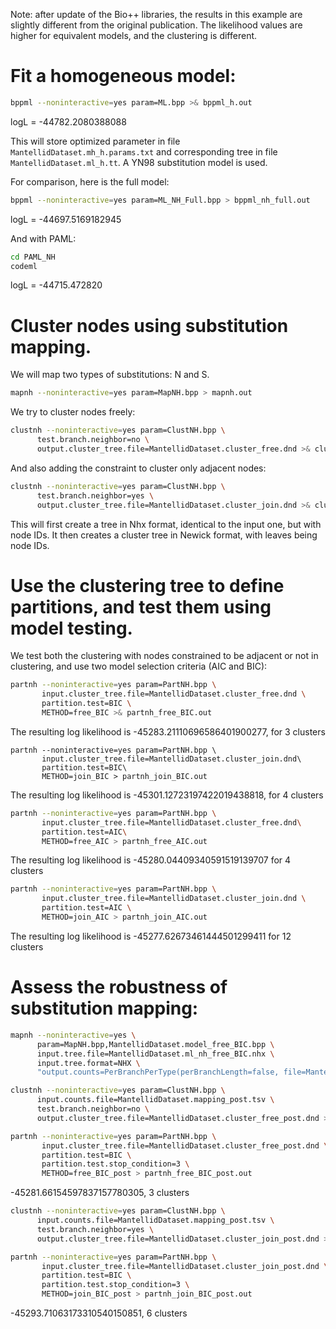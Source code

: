 Note: after update of the Bio++ libraries, the results in this example are slightly different from the original publication.
The likelihood values are higher for equivalent models, and the clustering is different.

# Fit a homogeneous model:

```bash     
bppml --noninteractive=yes param=ML.bpp >& bppml_h.out
```
logL = -44782.2080388088

This will store optimized parameter in file `MantellidDataset.mh_h.params.txt`
and corresponding tree in file              `MantellidDataset.ml_h.tt`.
A YN98 substitution model is used.

For comparison, here is the full model:

```bash
bppml --noninteractive=yes param=ML_NH_Full.bpp > bppml_nh_full.out
```

logL = -44697.5169182945

And with PAML:
```bash
cd PAML_NH
codeml
```
logL = -44715.472820


# Cluster nodes using substitution mapping.

We will map two types of substitutions: N and S.

```bash
mapnh --noninteractive=yes param=MapNH.bpp > mapnh.out 
```

We try to cluster nodes freely:

```bash
clustnh --noninteractive=yes param=ClustNH.bpp \
      test.branch.neighbor=no \
      output.cluster_tree.file=MantellidDataset.cluster_free.dnd >& clustnh_free.out
```

And also adding the constraint to cluster only adjacent nodes:

```bash
clustnh --noninteractive=yes param=ClustNH.bpp \
      test.branch.neighbor=yes \
      output.cluster_tree.file=MantellidDataset.cluster_join.dnd >& clustnh_join.out
```

This will first create a tree in Nhx format, identical to the input one, but with
node IDs. It then creates a cluster tree in Newick format, with leaves being node IDs.

# Use the clustering tree to define partitions, and test them using model testing.

We test both the clustering with nodes constrained to be adjacent or not in clustering,
and use two model selection criteria (AIC and BIC):

```bash
partnh --noninteractive=yes param=PartNH.bpp \
       input.cluster_tree.file=MantellidDataset.cluster_free.dnd \
       partition.test=BIC \
       METHOD=free_BIC >& partnh_free_BIC.out
```

The resulting log likelihood is -45283.21110696586401900277, for 3 clusters

```
partnh --noninteractive=yes param=PartNH.bpp \
       input.cluster_tree.file=MantellidDataset.cluster_join.dnd\
       partition.test=BIC\
       METHOD=join_BIC > partnh_join_BIC.out
```

The resulting log likelihood is -45301.12723197422019438818, for 4 clusters

```bash
partnh --noninteractive=yes param=PartNH.bpp \
       input.cluster_tree.file=MantellidDataset.cluster_free.dnd\
       partition.test=AIC\
       METHOD=free_AIC > partnh_free_AIC.out
```

The resulting log likelihood is -45280.04409340591519139707 for 4 clusters

```bash
partnh --noninteractive=yes param=PartNH.bpp \
       input.cluster_tree.file=MantellidDataset.cluster_join.dnd \
       partition.test=AIC \
       METHOD=join_AIC > partnh_join_AIC.out
```

The resulting log likelihood is -45277.62673461444501299411 for 12 clusters

# Assess the robustness of substitution mapping:

```bash
mapnh --noninteractive=yes \
      param=MapNH.bpp,MantellidDataset.model_free_BIC.bpp \
      input.tree.file=MantellidDataset.ml_nh_free_BIC.nhx \
      input.tree.format=NHX \
      "output.counts=PerBranchPerType(perBranchLength=false, file=MantellidDataset.mapping_post, format=tsv, splitNorm=true)" > mapnh_post.out

clustnh --noninteractive=yes param=ClustNH.bpp \
      input.counts.file=MantellidDataset.mapping_post.tsv \
      test.branch.neighbor=no \
      output.cluster_tree.file=MantellidDataset.cluster_free_post.dnd > clustnh_free_post.out

partnh --noninteractive=yes param=PartNH.bpp \
       input.cluster_tree.file=MantellidDataset.cluster_free_post.dnd \
       partition.test=BIC \
       partition.test.stop_condition=3 \
       METHOD=free_BIC_post > partnh_free_BIC_post.out
```
-45281.66154597837157780305, 3 clusters

```bash
clustnh --noninteractive=yes param=ClustNH.bpp \
      input.counts.file=MantellidDataset.mapping_post.tsv \
      test.branch.neighbor=yes \
      output.cluster_tree.file=MantellidDataset.cluster_join_post.dnd > clustnh_join_post.out

partnh --noninteractive=yes param=PartNH.bpp \
       input.cluster_tree.file=MantellidDataset.cluster_join_post.dnd \
       partition.test=BIC \
       partition.test.stop_condition=3 \
       METHOD=join_BIC_post > partnh_join_BIC_post.out
```
-45293.71063173310540150851, 6 clusters


     
